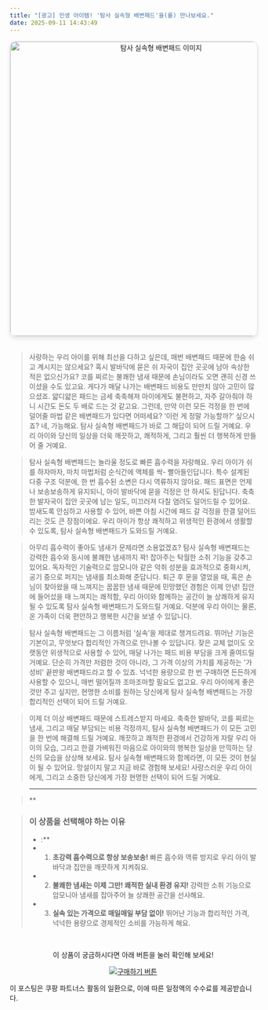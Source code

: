 ```yaml
---
title: "[광고] 인생 아이템! '탐사 실속형 배변패드'을(를) 만나보세요."
date: 2025-09-11 14:43:49
---
```


<div align="center">
    <a href="https://link.coupang.com/re/AFFSDP?lptag=AF8916626&pageKey=7299719601&itemId=19815641903&vendorItemId=86917697307&traceid=V0-153-a654f2eb1a75f0f5&requestid=20250911234326943098660580&token=31850C%7CMIXED" target="_blank">
        <img src="https://ads-partners.coupang.com/image1/5sW-JMV6d4OrMuPA5ucNSRUqAVKxRqIGSmcZeI-xNu57LssOXosmXR7lmYQhDTC3o_rgry05rvohkTiit6VZJJ9N2ZzOmNQQTdRwNioaeZgNLWhIHqEZvQX_QtwXuEyG-xc2FAH1Jdyx7o9_FdTS_T4g1CJ-Czs481mKqjdiwxRElg4Z8WyBWUsNeygdLXsotUJTmxaebYwqdbwMWVs7etD3PxFTcAI0u1UQx4PHTZIuVORWKDJd45gv4sCiXgxBSMQB8hY9DlADu4vlgvJRA-mBuWIdJAur" alt="탐사 실속형 배변패드 이미지" width="600" style="max-width: 100%; height: auto; border-radius: 12px; border: 1px solid #e0e0e0; box-shadow: 0 4px 8px rgba(0,0,0,0.1);">
    </a>
</div>
<br>

> 사랑하는 우리 아이를 위해 최선을 다하고 싶은데, 매번 배변패드 때문에 한숨 쉬고 계시지는 않으세요? 혹시 발바닥에 묻은 쉬 자국이 집안 곳곳에 남아 속상한 적은 없으신가요? 코를 찌르는 불쾌한 냄새 때문에 손님이라도 오면 괜히 신경 쓰이셨을 수도 있고요. 게다가 매달 나가는 배변패드 비용도 만만치 않아 고민이 많으셨죠. 얇디얇은 패드는 금세 축축해져 아이에게도 불편하고, 자주 갈아줘야 하니 시간도 돈도 두 배로 드는 것 같고요. 그런데, 만약 이런 모든 걱정을 한 번에 덜어줄 마법 같은 배변패드가 있다면 어떠세요? ‘이런 게 정말 가능할까?’ 싶으시죠? 네, 가능해요. 탐사 실속형 배변패드가 바로 그 해답이 되어 드릴 거예요. 우리 아이와 당신의 일상을 더욱 깨끗하고, 쾌적하게, 그리고 훨씬 더 행복하게 만들어 줄 거예요.

> 탐사 실속형 배변패드는 놀라울 정도로 빠른 흡수력을 자랑해요. 우리 아이가 쉬를 하자마자, 마치 마법처럼 순식간에 액체를 싹- 빨아들인답니다. 특수 설계된 다중 구조 덕분에, 한 번 흡수된 소변은 다시 역류하지 않아요. 패드 표면은 언제나 보송보송하게 유지되니, 아이 발바닥에 묻을 걱정은 안 하셔도 된답니다. 축축한 발자국이 집안 곳곳에 남는 일도, 미끄러져 다칠 염려도 덜어드릴 수 있어요. 밤새도록 안심하고 사용할 수 있어, 바쁜 아침 시간에 패드 갈 걱정을 한결 덜어드리는 것도 큰 장점이에요. 우리 아이가 항상 쾌적하고 위생적인 환경에서 생활할 수 있도록, 탐사 실속형 배변패드가 도와드릴 거예요.

> 아무리 흡수력이 좋아도 냄새가 문제라면 소용없겠죠? 탐사 실속형 배변패드는 강력한 흡수와 동시에 불쾌한 냄새까지 꽉! 잡아주는 탁월한 소취 기능을 갖추고 있어요. 독자적인 기술력으로 암모니아 같은 악취 성분을 효과적으로 중화시켜, 공기 중으로 퍼지는 냄새를 최소화해 준답니다. 퇴근 후 문을 열었을 때, 혹은 손님이 찾아왔을 때 느껴지는 꿉꿉한 냄새 때문에 민망했던 경험은 이제 안녕! 집안에 들어섰을 때 느껴지는 쾌적함, 우리 아이와 함께하는 공간이 늘 상쾌하게 유지될 수 있도록 탐사 실속형 배변패드가 도와드릴 거예요. 덕분에 우리 아이는 물론, 온 가족이 더욱 편안하고 행복한 시간을 보낼 수 있답니다.

> 탐사 실속형 배변패드는 그 이름처럼 ‘실속’을 제대로 챙겨드려요. 뛰어난 기능은 기본이고, 무엇보다 합리적인 가격으로 만나볼 수 있답니다. 잦은 교체 없이도 오랫동안 위생적으로 사용할 수 있어, 매달 나가는 패드 비용 부담을 크게 줄여드릴 거예요. 단순히 가격만 저렴한 것이 아니라, 그 가격 이상의 가치를 제공하는 '가성비' 끝판왕 배변패드라고 할 수 있죠. 넉넉한 용량으로 한 번 구매하면 든든하게 사용할 수 있으니, 매번 떨어질까 조마조마할 필요도 없고요. 우리 아이에게 좋은 것만 주고 싶지만, 현명한 소비를 원하는 당신에게 탐사 실속형 배변패드는 가장 합리적인 선택이 되어 드릴 거예요.

> 이제 더 이상 배변패드 때문에 스트레스받지 마세요. 축축한 발바닥, 코를 찌르는 냄새, 그리고 매달 부담되는 비용 걱정까지, 탐사 실속형 배변패드가 이 모든 고민을 한 번에 해결해 드릴 거예요. 깨끗하고 쾌적한 환경에서 건강하게 자랄 우리 아이의 모습, 그리고 한결 가벼워진 마음으로 아이와의 행복한 일상을 만끽하는 당신의 모습을 상상해 보세요. 탐사 실속형 배변패드와 함께라면, 이 모든 것이 현실이 될 수 있어요. 망설이지 말고 지금 바로 경험해 보세요! 사랑스러운 우리 아이에게, 그리고 소중한 당신에게 가장 현명한 선택이 되어 드릴 거예요.

> ---

> **


> ### 이 상품을 선택해야 하는 이유
> - :**
> - 1.  **초강력 흡수력으로 항상 보송보송!** 빠른 흡수와 역류 방지로 우리 아이 발바닥과 집안을 깨끗하게 지켜줘요.
> - 2.  **불쾌한 냄새는 이제 그만! 쾌적한 실내 환경 유지!** 강력한 소취 기능으로 암모니아 냄새를 잡아주어 늘 상쾌한 공간을 선사해요.
> - 3.  **실속 있는 가격으로 매일매일 부담 없이!** 뛰어난 기능과 합리적인 가격, 넉넉한 용량으로 경제적인 소비를 가능하게 해요.


<br>

<div align="center">
  <p>이 상품이 궁금하시다면 아래 버튼을 눌러 확인해 보세요!</p>
  <a href="https://link.coupang.com/re/AFFSDP?lptag=AF8916626&pageKey=7299719601&itemId=19815641903&vendorItemId=86917697307&traceid=V0-153-a654f2eb1a75f0f5&requestid=20250911234326943098660580&token=31850C%7CMIXED" target="_blank">
    <img src="https://img.shields.io/badge/지금 바로 구매하기-FF5722?style=for-the-badge&logo=coupa&logoColor=white" alt="구매하기 버튼">
  </a>
</div>

이 포스팅은 쿠팡 파트너스 활동의 일환으로, 이에 따른 일정액의 수수료를 제공받습니다.
